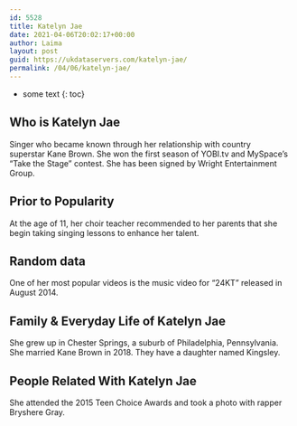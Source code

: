 ```yaml
---
id: 5528
title: Katelyn Jae
date: 2021-04-06T20:02:17+00:00
author: Laima
layout: post
guid: https://ukdataservers.com/katelyn-jae/
permalink: /04/06/katelyn-jae/
---
```


* some text
{: toc}


## Who is Katelyn Jae
                  
                  
                  
Singer who became known through her relationship with country superstar Kane Brown. She won the first season of YOBI.tv and MySpace&#8217;s &#8220;Take the Stage&#8221; contest. She has been signed by Wright Entertainment Group. 
                  
              
            
              
            
                
                
                
## Prior to Popularity
                  
                  
                  
At the age of 11, her choir teacher recommended to her parents that she begin taking singing lessons to enhance her talent. 
                  
              
            
              
            
                
                
                
## Random data
                  
                  
                  
One of her most popular videos is the music video for &#8220;24KT&#8221; released in August 2014. 
                  
              
            
              
            
                
                
                
## Family & Everyday Life of Katelyn Jae
                  
                  
                  
She grew up in Chester Springs, a suburb of Philadelphia, Pennsylvania. She married Kane Brown in 2018. They have a daughter named Kingsley.
                  
              
            
              
            
                
                
                
## People Related With Katelyn Jae
                  
                  
                  
She attended the 2015 Teen Choice Awards and took a photo with rapper Bryshere Gray. 
                  
              
            
              
            
                
              
            
              
              
            
            
              
            
          
          
          